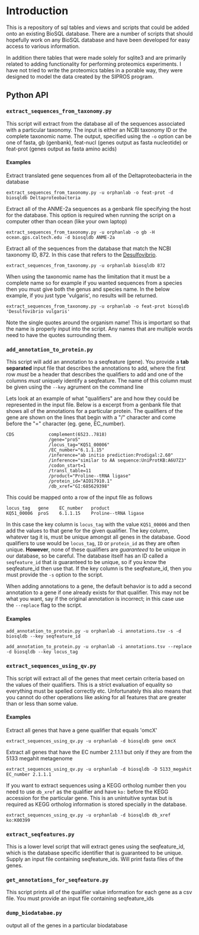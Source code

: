 # Introduction
This is a repository of sql tables and views and scripts that could be added onto an
existing BioSQL database. There are a number of scripts that should hopefully work on
any BioSQL database and have been developed for easy access to various information.


In addition there tables that were made solely for sqlite3
and are primarily related to adding functionality for performing proteomics
experiments. I have not tried to write the proteomics tables in a porable way, they were designed to model the data created by the SIPROS program.


## Python API    

### `extract_sequences_from_taxonomy.py`
This script will extract from the database all of the sequences associated with
a particular taxonomy. The input is either an NCBI taxonomy ID or the complete
taxonomic name. The output, specified using the `-o` option can be one of fasta,
gb (genbank), feat-nucl (genes output as fasta nucleotide) or feat-prot (genes
output as fasta amino acids)

#### Examples
Extract translated gene sequences from all of the Deltaproteobacteria in the database
```
extract_sequences_from_taxonomy.py -u orphanlab -o feat-prot -d biosqldb Deltaproteobacteria
```

Extract all of the ANME-2a sequences as a genbank file specifying the host for the
database. This option is required when running the script on a computer other than
ocean (like your own laptop)
```
extract_sequences_from_taxonomy.py -u orphanlab -o gb -H ocean.gps.caltech.edu -d biosqldb ANME-2a
```

Extract all of the sequences from the database that match the NCBI taxonomy ID, 872.
In this case that refers to the [Desulfovibrio](http://www.ncbi.nlm.nih.gov/Taxonomy/Browser/wwwtax.cgi?mode=Info&id=872&lvl=3&lin=f&keep=1&srchmode=1&unlock).
```
extract_sequences_from_taxonomy.py -u orphanlab biosqldb 872
```

When using the taxonomic name has the limitation that it must be a complete name
so for example if you wanted sequences from a species then you must give both
the genus and species name. In the below example, if you just type 'vulgaris',
no results will be returned.
```
extract_sequences_from_taxonomy.py -u orphanlab -o feat-prot biosqldb 'Desulfovibrio vulgaris'
```
Note the single quotes around the organism name! This is important so that the
name is properly input into the script. Any names that are multiple words need
to have the quotes surrounding them.

### `add_annotation_to_protein.py`
This script will add an annotation to a seqfeature (gene). You provide a **tab
separated** input file that describes the annotations to add, where the first
row *must* be a header that describes the qualifiers to add and one of the columns
*must* uniquely identify a seqfeature. The name of this column must be given using
the `--key` agrument on the command line

Lets look at an example of what "qualifiers" are and how they could be represented
in the input file. Below is a excerpt from a genbank file that shows all of the
annotations for a particular protein. The qualifiers of the gene are shown on
the lines that begin with a "/" character and come before the "=" character
(eg. gene, EC_number).

```
CDS             complement(6523..7818)
                /gene="proS"
                /locus_tag="KQ51_00006"
                /EC_number="6.1.1.15"
                /inference="ab initio prediction:Prodigal:2.60"
                /inference="similar to AA sequence:UniProtKB:A6U7Z3"
                /codon_start=1
                /transl_table=11
                /product="Proline--tRNA ligase"
                /protein_id="AIO17910.1"
                /db_xref="GI:685629398"
```

This could be mapped onto a row of the input file as follows
```
locus_tag   gene    EC_number   product
KQ51_00006  proS    6.1.1.15    Proline--tRNA ligase
```
In this case the key column is `locus_tag` with the value `KQ51_00006`
and then add the values to that gene for the given qualifier. The key column,
whatever tag it is, must be unique amongst all genes in the database. Good qualifiers
to use would be `locus_tag`, `ID` or `protein_id` as they are often unique. **However**,
none of these qualifiers are *guaranteed* to be unique in our database, so be careful.
The database itself has an ID called a `seqfeature_id` that *is* guaranteed to be
unique, so if you know the seqfeature_id then use that. If the key column is
the seqfeature_id, then you must provide the `-s` option to the script.

When adding annotations to a gene, the default behavior is to add a second
annotation to a gene if one already exists for that qualifier. This may not be
what you want, say if the original annotation is incorrect; in this case use the
`--replace` flag to the script.

#### Examples

 ```
 add_annotation_to_protein.py -u orphanlab -i annotations.tsv -s -d biosqldb --key seqfeature_id
 ```

 ```
 add_annotation_to_protein.py -u orphanlab -i annotations.tsv --replace -d biosqldb --key locus_tag
 ```

### `extract_sequences_using_qv.py`
This script will extract all of the genes that meet certain criteria based on
the values of their qualifiers. This is a strict evaluation of equality so everything
must be spelled correctly etc. Unfortunately this also means that you cannot do
other operations like asking for all features that are greater than or less than
some value.

#### Examples

Extract all genes that have a gene qualifier that equals 'omcX'
```
extract_sequences_using_qv.py -u orphanlab -d biosqldb gene omcX
```

Extract all genes that have the EC number 2.1.1.1 but only if they are from the
5133 megahit metagenome
```
extract_sequences_using_qv.py -u orphanlab -d biosqldb -D 5133_megahit EC_number 2.1.1.1
```

If you want to extract sequences using a KEGG ortholog number then you need to
use `db_xref` as the qualifier and have `ko:` before the KEGG accession for the
particular gene. This is an unintuitive syntax but is required as KEGG ortholog
information is stored specially in the database.  
```
extract_sequences_using_qv.py -u orphanlab -d biosqldb db_xref ko:K00399
```

### `extract_seqfeatures.py`
This is a lower level script that will extract genes using the seqfeature_id, which
is the database specific identifier that is guaranteed to be unique. Supply an
input file containing seqfeature_ids. Will print fasta files of the genes.

### `get_annotations_for_seqfeature.py`
This script prints all of the qualifier value information for each gene as a
csv file. You must provide an input file containing seqfeature_ids

### `dump_biodatabae.py`
output all of the genes in a particular biodatabase   
